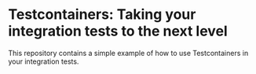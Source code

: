 # Testcontainers: Taking your integration tests to the next level
This repository contains a simple example of how to use Testcontainers in your integration tests.
